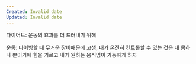 ```yaml
---
Created: Invalid date
Updated: Invalid date
---
```

다이어트: 운동의 효과를 더 드러내기 위해

운동: 다이빙할 때 무거운 장비때문에 고생, 내가 온전히 컨트롤할 수 있는 것은 내 몸하나 뿐이기에 힘을 기르고 내가 원하는 움직임이 가능하게 하자